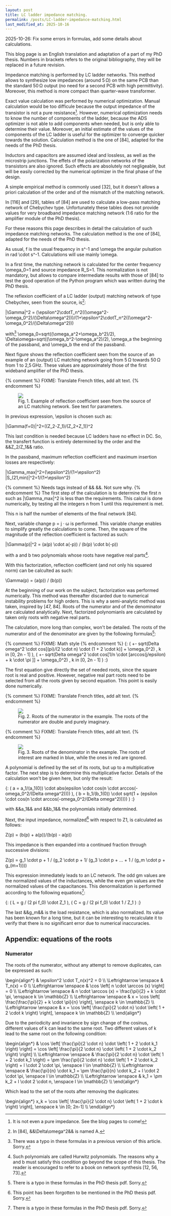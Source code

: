 ```yaml
---
layout: post
title: LC ladder impedance matching.
permalink: /posts/LC-ladder-impedance-matching.html
last_modified_at: 2025-10-16
---
```


<p class="begin-note">2025-10-26: Fix some errors in formulas, add some details about calculations.</p>

<p class="begin-note">This blog page is an English translation and adaptation of a part of my PhD thesis. Numbers in brackets refers to the original bibliography, they will be replaced in a future revision.</p>

Impedance matching is performed by LC ladder networks. This method allows to synthesize low impedances (around 5&#8239;Ω) on the same PCB than the standard 50&#8239;Ω output (no need for a second PCB with high permittivity). Moreover, this method is more compact than quarter-wave transformer.

Exact value calculation was performed by numerical optimization. Manual calculation would be too difficule because the output impedance of the transistor is not a pure resistance[^1]. However, numerical optimization needs to know the number of components of the ladder, because the ADS optimizer is not able to add components when needed, but is only able to determine their value. Moreover, an initial estimate of the values of the components of the LC ladder is useful for the optimizer to converge quicker towards the solution. Calculation method is the one of [84], adapted for the needs of the PhD thesis.

Inductors and capacitors are assumed ideal and lossless, as well as the microstrip junctions. The effets of the polarization networks of the transistors are also ignored. Such effects are absolutely not negligeable, but will be easily corrected by the numerical optimizer in the final phase of the design.

A simple empirical method is commonly used [32], but it doesn't allows a priori calculation of the order and of the mismatch of the matching network.

In [116] and [29], tables of [84] are used to calculate a low-pass matching network of Chebychev type. Unfortunately these tables does not provide values for very broadband impedance matching network (1:6 ratio for the amplifier module of the PhD thesis).

For these reasons this page describes in detail the calculation of such impedance matching networks. The calculation method is the one of [84], adapted for the needs of the PhD thesis.

As usual, <asciimath>f</asciimath> is the usual frequency in <asciimath>s^-1</asciimath> and <asciimath>\omega</asciimath> the angular pulsation in <asciimath>rad \cdot s^-1</asciimath>. Calculations will use mainly <asciimath>\omega</asciimath>.

In a first time, the matching network is calculated for the center frequency <asciimath>\omega_0=1</asciimath> and source impedance <asciimath>R_S=1</asciimath>. This normalization is not mandatory, but allows to compare intermediate results with those of [84] to test the good operation of the Python program which was written during the PhD thesis.

The reflexion coefficient of a LC ladder (output) matching network of type Chebychev, seen from the source, is[^2]:

<asciimath>
|\Gamma|^2 = (\epsilon^2\cdotT_n^2((\omega^2-\omega_0^2)/(\Delta\omega^2)))/(1+\epsilon^2\cdotT_n^2((\omega^2-\omega_0^2)/(\Delta\omega^2)))
</asciimath>

with[^errorsite] <asciimath>\omega_0=sqrt((\omega_a^2+\omega_b^2)/2)</asciimath>, <asciimath>\Delta\omega=sqrt((\omega_b^2-\omega_a^2)/2)</asciimath>, <asciimath>\omega_a</asciimath> the beginning of the passband, and <asciimath>\omega_b</asciimath> the end of the passband.

Next figure shows the reflection coefficient seen from the source of an example of an (output) LC matching network going from 5&#8239;Ω towards 50&#8239;Ω from 1 to 2,5&#8239;GHz. These values are approximately those of the first wideband amplifier of the PhD thesis.

{% comment %}
FIXME: Translate French titles, add alt text.
{% endcomment %}
<figure>
  <img class="dark-mode-invert" src="{{ '/posts/LC-ladder-impedance-matching/LC-ladder-gamma-2.svg' | relative_url }}">
  <figcaption>Fig.&#8239;1. Example of reflection coefficient seen from the source of an LC matching network. See text for parameters.</figcaption>
</figure>

In previous expression, <asciimath>\epsilon</asciimath> is chosen such as:

<asciimath>
|\Gamma(f=0)|^2=((Z_2-Z_1)/(Z_2+Z_1))^2
</asciimath>

This last condition is needed because LC ladders have no effect in DC. So, the transfert function is entirely determined by the order and the &&Z_2/Z_1&& ratio.

In the passband, maximum reflection coefficient and maximum insertion losses are respectively:

<asciimath>
|\Gamma_max|^2=(\epsilon^2)/(1+\epsilon^2)
</asciimath>
<asciimath>
|S_(21,min)|^2=1/(1+\epsilon^2)
</asciimath>

{% comment %}
Needs <asciimath></asciimath> tags instead of && &&. Not sure why.
{% endcomment %}
The first step of the calculation is to determine the first n such as <asciimath>|\Gamma_max|^2</asciimath> is less than the requirements. This calcul is done numerically, by testing all the integers n from 1 until this requirement is met.

This n is half the number of elements of the final network [84].

Next, variable change p = j · ω is performed. This variable change enables to simplify greatly the calculations to come. Then, the square of the magnitude of the reflection coefficient is factored as such:

<asciimath>
|\Gamma(p)|^2 = (a(p) \cdot a(-p)) / (b(p) \cdot b(-p))
</asciimath>

with a and b two polynomials whose roots have negative real parts[^3].

With this factorization, reflection coefficient (and not only his squared norm) can be calculted as such:

<asciimath>
\Gamma(p) = (a(p)) / (b(p))
</asciimath>

At the beginning of our work on the subject, factorization was performed numerically. This method was thereafter discarded due to numerical instability problems for high orders. This is why a semi-analytic method was taken, inspired by [47, 84]. Roots of the numerator and of the denominator are calculated analytically. Next, factorized polynomianls are calculated by taken only roots with negative real parts.

The calculation, more long than complex, won't be detailed. The roots of the numerator and of the denominator are given by the following formulas[^errorphd]:

{% comment %}
FIXME: Math style
{% endcomment %}
<asciimath>
  {: ( +- sqrt(Delta omega^2 \cdot cos[(pi)/(2 \cdot n) \cdot (1 + 2 \cdot k)] + \omega_0^2) , k in [0, 2n - 1] ),
     ( +- sqrt(Delta omega^2 \cdot cos[1/n \cdot [arccos(j/epsilon) + k \cdot \pi ]] + \omega_0^2) ,            k in [0, 2n - 1] ) :}
</asciimath>

The first equation give directly the set of needed roots, since the square root is real and positive. However, negative real part roots need to be selected from all the roots given by second equation. This point is easily done numerically.

{% comment %}
FIXME: Translate French titles, add alt text.
{% endcomment %}
<figure>
  <img class="dark-mode-invert" src="{{ '/posts/LC-ladder-impedance-matching/LC-ladder-num.svg' | relative_url }}">
  <figcaption>Fig.&#8239;2. Roots of the numerator in the example. The roots of the numerator are double and purely imaginary.</figcaption>
</figure>

{% comment %}
FIXME: Translate French titles, add alt text.
{% endcomment %}
<figure>
  <img class="dark-mode-invert" src="{{ '/posts/LC-ladder-impedance-matching/LC-ladder-denum.svg' | relative_url }}">
  <figcaption>Fig.&#8239;3. Roots of the denominator in the example. The roots of interest are marked in blue, while the ones in red are ignored.</figcaption>
</figure>

A polynomial is defined by the set of its roots, but up to a multiplicative factor. The next step is to determine this multiplicative factor. Details of the calculation won't be given here, but only the result:

<asciimath>
{: ( a = a_1/(a_1(0)) \cdot abs(epsilon \cdot cos(n \cdot arccos(-omega_0^2/(Delta omega^2))))        ),
   ( b = b_1/(b_1(0)) \cdot sqrt(1 + (epsilon \cdot cos(n \cdot arccos(-omega_0^2/(Delta omega^2))))) ) :}
</asciimath>

with &&a_1&& and &&b_1&& the polynomials initially determined.

Next, the input impedance, normalized[^4] with respect to Z1, is calculated as follows:

<asciimath>
Z(p) = (b(p) + a(p))/(b(p) - a(p))
</asciimath>

This impedance is then expanded into a continued fraction through successive divisions:

<asciimath>
Z(p) = g_1 \cdot p + 1 / (g_2 \cdot p + 1/ (g_3 \cdot p + ... + 1 / (g_m \cdot p + g_(m+1))))
</asciimath>

This expression immediately leads to an LC network. The odd gm values are the normalized values of the inductances, while the even gm values are the normalized values of the capacitances. This denormalization is performed according to the following equations[^errorphd]:

<asciimath>
{: ( L = g / (2 pi f_0) \cdot Z_1 ),
   ( C = g / (2 pi f_0) \cdot 1 / Z_1 ) :}
</asciimath>

The last &&g_m&& is the load resistance, which is also normalized. Its value has been known for a long time, but it can be interesting to recalculate it to verify that there is no significant error due to numerical inaccuracies.

## Appendix: equations of the roots

### Numerator

The roots of the numerator, without any attempt to remove duplicates, can be expressed as such:

<latexmath>
\begin{align*}
& \epsilon^2 \cdot T_n(x)^2 = 0  \\
\Leftrightarrow \enspace & T_n(x) = 0  \\
\Leftrightarrow \enspace & \cos \left[ n \cdot \arccos (x) \right] = 0  \\
\Leftrightarrow \enspace & n \cdot \arccos (x) = \frac{\pi}{2} + k \cdot \pi, \enspace k \in \mathbb{Z}  \\
\Leftrightarrow \enspace & x = \cos \left[ \frac{\frac{\pi}{2} + k \cdot \pi}{n} \right], \enspace k \in \mathbb{Z}  \\
\Leftrightarrow \enspace & x = \cos \left[ \frac{\pi}{2 \cdot n} \cdot \left( 1 + 2 \cdot k \right) \right], \enspace k \in \mathbb{Z}  \\
\end{align*}
</latexmath>

Due to the periodicity and invariance by sign change of the cosinus, different values of k can lead to the same root. Two different values of k lead to the same root on the following condition:

<latexmath>
\begin{align*}
& \cos \left[ \frac{\pi}{2 \cdot n} \cdot \left( 1 + 2 \cdot k_1 \right) \right] = \cos \left[ \frac{\pi}{2 \cdot n} \cdot \left( 1 + 2 \cdot k_2 \right) \right]  \\
\Leftrightarrow \enspace & \frac{\pi}{2 \cdot n} \cdot \left( 1 + 2 \cdot k_1 \right) = \pm \frac{\pi}{2 \cdot n} \cdot \left( 1 + 2 \cdot k_2 \right) + l \cdot 2 \cdot \pi, \enspace l \in \mathbb{Z}  \\
\Leftrightarrow \enspace & \frac{\pi}{n} \cdot k_1 = \pm \frac{\pi}{n} \cdot k_2 + l \cdot 2 \cdot \pi, \enspace l \in \mathbb{Z}  \\
\Leftrightarrow \enspace & k_1 = \pm k_2 + l \cdot 2 \cdot n, \enspace l \in \mathbb{Z}  \\
\end{align*}
</latexmath>

Which lead to the set of the roots after removing the duplicates:

<latexmath>
\begin{align*}
x_k = \cos \left[ \frac{\pi}{2 \cdot n} \cdot \left( 1 + 2 \cdot k \right) \right], \enspace k \in [0; 2n-1]  \\
\end{align*}
</latexmath>

[^1]: It is not even a pure impedance. See the blog pages to come!

[^2]: In [84], &&\Delta\omega^2&& is named A.

[^3]: Such polynomials are called Hurwitz polynomials. The reasons why a and b must satisfy this condition go beyond the scope of this thesis. The reader is encouraged to refer to a book on network synthesis [12, 56, 73].

[^4]: This point has been forgotten to be mentioned in the PhD thesis pdf. Sorry.

[^errorphd]: There is a typo in these formulas in the PhD thesis pdf. Sorry.

[^errorsite]: There was a typo in these formulas in a previous version of this article. Sorry.
